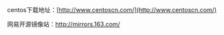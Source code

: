 centos下载地址：[http://www.centoscn.com/](http://www.centoscn.com/)

网易开源镜像站：http://mirrors.163.com/



